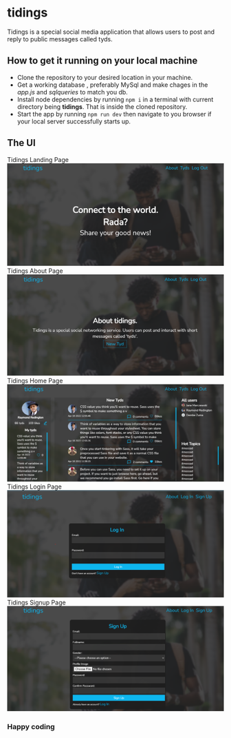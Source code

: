 # tidings
Tidings is a special social media application that allows users to post and reply to public messages called tyds.

## How to get it running on your local machine
- Clone the repository to your desired location in your machine.
- Get a working database , preferably MySql and make chages in the *app.js* and *sqlqueries* to match you db.
- Install node dependencies by running `npm i` in a terminal with current directory being **tidings**. That is inside the cloned repository.
- Start the app by running `npm run dev` then navigate to you browser if your local server successfully starts up.

## The UI
Tidings Landing Page
![Landing Page](/public/images/screenshots/projectTyds-welcome.png "Tidings Landing Page")
Tidings About Page
![About Page](/public/images/screenshots/projectTyds-about.png "Tidings About Page")
Tidings Home Page
![Landing Page](/public/images/screenshots/projectTyds.png "Tidings Home Page")
Tidings Login Page
![Landing Page](/public/images/screenshots/projectTyds-login.png "Tidings Login Page")
Tidings Signup Page
![Landing Page](/public/images/screenshots/projectTyds-signup.png "Tidings Signup Page")

### Happy coding
